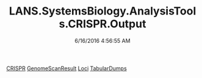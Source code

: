 ﻿---
title: LANS.SystemsBiology.AnalysisTools.CRISPR.Output
date: 6/16/2016 4:56:55 AM
---

[CRISPR](T-LANS.SystemsBiology.AnalysisTools.CRISPR.Output.CRISPR.html)
[GenomeScanResult](T-LANS.SystemsBiology.AnalysisTools.CRISPR.Output.GenomeScanResult.html)
[Loci](T-LANS.SystemsBiology.AnalysisTools.CRISPR.Output.Loci.html)
[TabularDumps](T-LANS.SystemsBiology.AnalysisTools.CRISPR.Output.TabularDumps.html)
